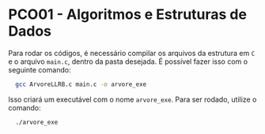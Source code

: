 # PCO01 - Algoritmos e Estruturas de Dados

Para rodar os códigos, é necessário compilar os arquivos da estrutura em `C` e o arquivo `main.c`, dentro da pasta desejada. É possível fazer isso com o seguinte comando:

```bash
  gcc ArvoreLLRB.c main.c -o arvore_exe
```

Isso criará um executável com o nome `arvore_exe`. Para ser rodado, utilize o comando:

```bash
  ./arvore_exe
```